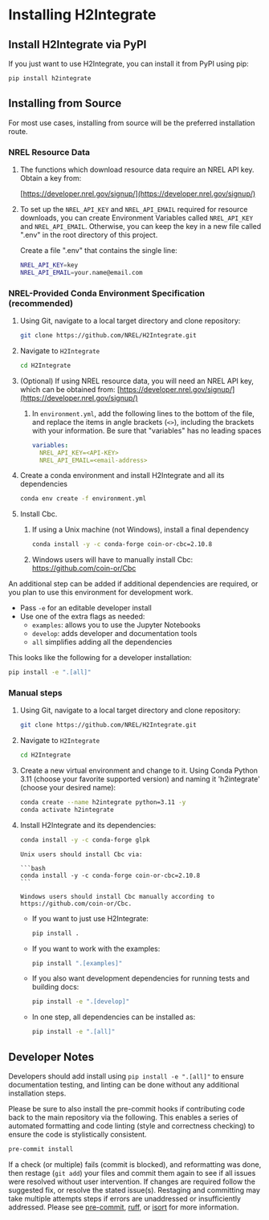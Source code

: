 # Installing H2Integrate

## Install H2Integrate via PyPI

If you just want to use H2Integrate, you can install it from PyPI using pip:

```bash
pip install h2integrate
```

## Installing from Source

For most use cases, installing from source will be the preferred installation route.

### NREL Resource Data

1. The functions which download resource data require an NREL API key. Obtain a key from:

    [https://developer.nrel.gov/signup/](https://developer.nrel.gov/signup/)

2. To set up the `NREL_API_KEY` and `NREL_API_EMAIL` required for resource downloads, you can create
   Environment Variables called `NREL_API_KEY` and `NREL_API_EMAIL`. Otherwise, you can keep the key
   in a new file called ".env" in the root directory of this project.

    Create a file ".env" that contains the single line:

    ```bash
    NREL_API_KEY=key
    NREL_API_EMAIL=your.name@email.com
    ```

### NREL-Provided Conda Environment Specification (recommended)

1. Using Git, navigate to a local target directory and clone repository:

    ```bash
    git clone https://github.com/NREL/H2Integrate.git
    ```

2. Navigate to `H2Integrate`

    ```bash
    cd H2Integrate
    ```

3. (Optional) If using NREL resource data, you will need an NREL API key, which can be obtained from:
    [https://developer.nrel.gov/signup/](https://developer.nrel.gov/signup/)

    1. In `environment.yml`, add the following lines to the bottom of the file, and replace the
       items in angle brackets (`<>`), including the brackets with your information. Be sure that
       "variables" has no leading spaces

        ```yaml
        variables:
          NREL_API_KEY=<API-KEY>
          NREL_API_EMAIL=<email-address>
        ```

4. Create a conda environment and install H2Integrate and all its dependencies

    ```bash
    conda env create -f environment.yml
    ```

5. Install Cbc.
   1. If using a Unix machine (not Windows), install a final dependency

        ```bash
        conda install -y -c conda-forge coin-or-cbc=2.10.8
        ```

    2. Windows users will have to manually install Cbc: https://github.com/coin-or/Cbc

An additional step can be added if additional dependencies are required, or you plan to use this
environment for development work.

- Pass `-e` for an editable developer install
- Use one of the extra flags as needed:
  - `examples`: allows you to use the Jupyter Notebooks
  - `develop`: adds developer and documentation tools
  - `all` simplifies adding all the dependencies

This looks like the following for a developer installation:

```bash
pip install -e ".[all]"
```

### Manual steps

1. Using Git, navigate to a local target directory and clone repository:

    ```bash
    git clone https://github.com/NREL/H2Integrate.git
    ```

2. Navigate to `H2Integrate`

    ```bash
    cd H2Integrate
    ```

3. Create a new virtual environment and change to it. Using Conda Python 3.11 (choose your favorite
   supported version) and naming it 'h2integrate' (choose your desired name):

    ```bash
    conda create --name h2integrate python=3.11 -y
    conda activate h2integrate
    ```

4. Install H2Integrate and its dependencies:

    ```bash
    conda install -y -c conda-forge glpk
    ```

    ````{note}
    Unix users should install Cbc via:

    ```bash
    conda install -y -c conda-forge coin-or-cbc=2.10.8
    ```

    Windows users should install Cbc manually according to https://github.com/coin-or/Cbc.
    ````

    - If you want to just use H2Integrate:

       ```bash
       pip install .
       ```

    - If you want to work with the examples:

       ```bash
       pip install ".[examples]"
       ```

    - If you also want development dependencies for running tests and building docs:

       ```bash
       pip install -e ".[develop]"
       ```

    - In one step, all dependencies can be installed as:

      ```bash
      pip install -e ".[all]"
      ```

## Developer Notes

Developers should add install using `pip install -e ".[all]"` to ensure documentation testing, and
linting can be done without any additional installation steps.

Please be sure to also install the pre-commit hooks if contributing code back to the main
repository via the following. This enables a series of automated formatting and code linting
(style and correctness checking) to ensure the code is stylistically consistent.

```bash
pre-commit install
```

If a check (or multiple) fails (commit is blocked), and reformatting was done, then restage
(`git add`) your files and commit them again to see if all issues were resolved without user
intervention. If changes are required follow the suggested fix, or resolve the stated
issue(s). Restaging and committing may take multiple attempts steps if errors are unaddressed
or insufficiently addressed. Please see [pre-commit](https://pre-commit.com/),
[ruff](https://docs.astral.sh/ruff/), or [isort](https://pycqa.github.io/isort/) for more
information.

